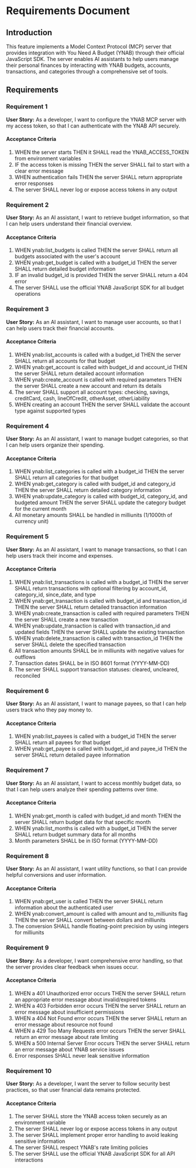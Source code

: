 # Requirements Document

## Introduction

This feature implements a Model Context Protocol (MCP) server that provides integration with You Need A Budget (YNAB) through their official JavaScript SDK. The server enables AI assistants to help users manage their personal finances by interacting with YNAB budgets, accounts, transactions, and categories through a comprehensive set of tools.

## Requirements

### Requirement 1

**User Story:** As a developer, I want to configure the YNAB MCP server with my access token, so that I can authenticate with the YNAB API securely.

#### Acceptance Criteria

1. WHEN the server starts THEN it SHALL read the YNAB_ACCESS_TOKEN from environment variables
2. IF the access token is missing THEN the server SHALL fail to start with a clear error message
3. WHEN authentication fails THEN the server SHALL return appropriate error responses
4. The server SHALL never log or expose access tokens in any output

### Requirement 2

**User Story:** As an AI assistant, I want to retrieve budget information, so that I can help users understand their financial overview.

#### Acceptance Criteria

1. WHEN ynab:list_budgets is called THEN the server SHALL return all budgets associated with the user's account
2. WHEN ynab:get_budget is called with a budget_id THEN the server SHALL return detailed budget information
3. IF an invalid budget_id is provided THEN the server SHALL return a 404 error
4. The server SHALL use the official YNAB JavaScript SDK for all budget operations

### Requirement 3

**User Story:** As an AI assistant, I want to manage user accounts, so that I can help users track their financial accounts.

#### Acceptance Criteria

1. WHEN ynab:list_accounts is called with a budget_id THEN the server SHALL return all accounts for that budget
2. WHEN ynab:get_account is called with budget_id and account_id THEN the server SHALL return detailed account information
3. WHEN ynab:create_account is called with required parameters THEN the server SHALL create a new account and return its details
4. The server SHALL support all account types: checking, savings, creditCard, cash, lineOfCredit, otherAsset, otherLiability
5. WHEN creating an account THEN the server SHALL validate the account type against supported types

### Requirement 4

**User Story:** As an AI assistant, I want to manage budget categories, so that I can help users organize their spending.

#### Acceptance Criteria

1. WHEN ynab:list_categories is called with a budget_id THEN the server SHALL return all categories for that budget
2. WHEN ynab:get_category is called with budget_id and category_id THEN the server SHALL return detailed category information
3. WHEN ynab:update_category is called with budget_id, category_id, and budgeted amount THEN the server SHALL update the category budget for the current month
4. All monetary amounts SHALL be handled in milliunits (1/1000th of currency unit)

### Requirement 5

**User Story:** As an AI assistant, I want to manage transactions, so that I can help users track their income and expenses.

#### Acceptance Criteria

1. WHEN ynab:list_transactions is called with a budget_id THEN the server SHALL return transactions with optional filtering by account_id, category_id, since_date, and type
2. WHEN ynab:get_transaction is called with budget_id and transaction_id THEN the server SHALL return detailed transaction information
3. WHEN ynab:create_transaction is called with required parameters THEN the server SHALL create a new transaction
4. WHEN ynab:update_transaction is called with transaction_id and updated fields THEN the server SHALL update the existing transaction
5. WHEN ynab:delete_transaction is called with transaction_id THEN the server SHALL delete the specified transaction
6. All transaction amounts SHALL be in milliunits with negative values for outflows
7. Transaction dates SHALL be in ISO 8601 format (YYYY-MM-DD)
8. The server SHALL support transaction statuses: cleared, uncleared, reconciled

### Requirement 6

**User Story:** As an AI assistant, I want to manage payees, so that I can help users track who they pay money to.

#### Acceptance Criteria

1. WHEN ynab:list_payees is called with a budget_id THEN the server SHALL return all payees for that budget
2. WHEN ynab:get_payee is called with budget_id and payee_id THEN the server SHALL return detailed payee information

### Requirement 7

**User Story:** As an AI assistant, I want to access monthly budget data, so that I can help users analyze their spending patterns over time.

#### Acceptance Criteria

1. WHEN ynab:get_month is called with budget_id and month THEN the server SHALL return budget data for that specific month
2. WHEN ynab:list_months is called with a budget_id THEN the server SHALL return budget summary data for all months
3. Month parameters SHALL be in ISO format (YYYY-MM-DD)

### Requirement 8

**User Story:** As an AI assistant, I want utility functions, so that I can provide helpful conversions and user information.

#### Acceptance Criteria

1. WHEN ynab:get_user is called THEN the server SHALL return information about the authenticated user
2. WHEN ynab:convert_amount is called with amount and to_milliunits flag THEN the server SHALL convert between dollars and milliunits
3. The conversion SHALL handle floating-point precision by using integers for milliunits

### Requirement 9

**User Story:** As a developer, I want comprehensive error handling, so that the server provides clear feedback when issues occur.

#### Acceptance Criteria

1. WHEN a 401 Unauthorized error occurs THEN the server SHALL return an appropriate error message about invalid/expired tokens
2. WHEN a 403 Forbidden error occurs THEN the server SHALL return an error message about insufficient permissions
3. WHEN a 404 Not Found error occurs THEN the server SHALL return an error message about resource not found
4. WHEN a 429 Too Many Requests error occurs THEN the server SHALL return an error message about rate limiting
5. WHEN a 500 Internal Server Error occurs THEN the server SHALL return an error message about YNAB service issues
6. Error responses SHALL never leak sensitive information

### Requirement 10

**User Story:** As a developer, I want the server to follow security best practices, so that user financial data remains protected.

#### Acceptance Criteria

1. The server SHALL store the YNAB access token securely as an environment variable
2. The server SHALL never log or expose access tokens in any output
3. The server SHALL implement proper error handling to avoid leaking sensitive information
4. The server SHALL respect YNAB's rate limiting policies
5. The server SHALL use the official YNAB JavaScript SDK for all API interactions